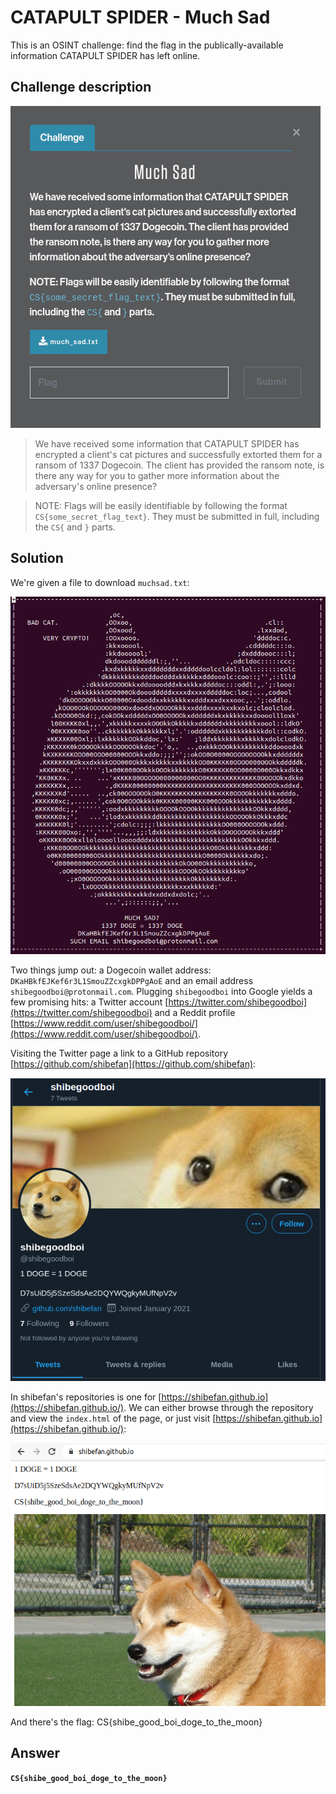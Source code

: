 # CATAPULT SPIDER - Much Sad

This is an OSINT challenge: find the flag in the publically-available information 
CATAPULT SPIDER has left online.

## Challenge description

![Much Sad](../img/muchsad/00.png)

> We have received some information that CATAPULT SPIDER has encrypted a client's cat pictures and successfully extorted them for a ransom of 1337 Dogecoin. The client has provided the ransom note, is there any way for you to gather more information about the adversary's online presence?

> NOTE: Flags will be easily identifiable by following the format `CS{some_secret_flag_text}`. They must be submitted in full, including the `CS{` and `}` parts.

## Solution

We're given a file to download `muchsad.txt`:

![muchsad.txt file](../img/muchsad/01.png)

Two things jump out: a Dogecoin wallet address: `DKaHBkfEJKef6r3L1SmouZZcxgkDPPgAoE`
and an email address `shibegoodboi@protonmail.com`. Plugging
`shibegoodboi` into Google yields a few promising hits: a Twitter account
[https://twitter.com/shibegoodboi](https://twitter.com/shibegoodboi) and a Reddit profile
[https://www.reddit.com/user/shibegoodboi/](https://www.reddit.com/user/shibegoodboi/). 

Visiting the Twitter page a link to a GitHub repository [https://github.com/shibefan](https://github.com/shibefan):

![shibegoodboi twitter](../img/muchsad/02.png)

In shibefan's repositories is one for [https://shibefan.github.io](https://shibefan.github.io/).
We can either browse through the repository and view the `index.html` of the page, or just
visit [https://shibefan.github.io](https://shibefan.github.io/):

![Much Sad. Shibe Good Boi](../img/muchsad/03.png)

And there's the flag: CS{shibe_good_boi_doge_to_the_moon}

## Answer
**`CS{shibe_good_boi_doge_to_the_moon}`**
